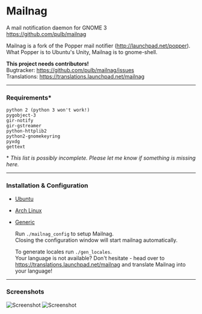 # Mailnag
A mail notification daemon for GNOME 3  
https://github.com/pulb/mailnag

Mailnag is a fork of the Popper mail notifier (http://launchpad.net/popper).    
What Popper is to Ubuntu's Unity, Mailnag is to gnome-shell.

__This project needs contributors!__  
Bugtracker: https://github.com/pulb/mailnag/issues  
Translations: https://translations.launchpad.net/mailnag
***

### Requirements*  
    python 2 (python 3 won't work!)
    pygobject-3
    gir-notify
    gir-gstreamer
    python-httplib2
    python2-gnomekeyring
    pyxdg
    gettext

\* _This list is possibly incomplete. Please let me know if something is missing here._
***

### Installation & Configuration
* [Ubuntu](https://launchpad.net/~webupd8team/+archive/gnome3)
* [Arch Linux](https://aur.archlinux.org/packages.php?ID=49581)
* [Generic](https://github.com/pulb/mailnag/downloads)

  Run `./mailnag_config` to setup Mailnag.    
  Closing the configuration window will start mailnag automatically.
  
  To generate locales run `./gen_locales`.    
  Your language is not available? Don't hesitate - head over to https://translations.launchpad.net/mailnag and translate Mailnag into your language!
***

### Screenshots

![Screenshot](http://www.shockshit.net/mailnag/screenshots/notification.png "Mail notification")
![Screenshot](http://www.shockshit.net/mailnag/screenshots/config.png "Configuration window")
